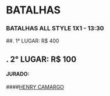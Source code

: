 # BATALHAS

### BATALHAS ALL STYLE 1X1 - 13:30

##. 1° LUGAR: R$ 400

## . 2° LUGAR: R$ 100



#### JURADO: 

####[HENRY CAMARGO](https://www.instagram.com/imhenrycamargo/)